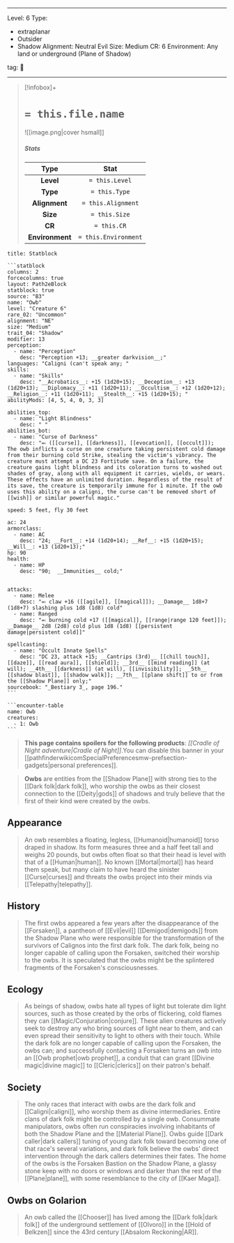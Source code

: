 
---


Level: 6
Type:
- extraplanar
- Outsider
- Shadow
Alignment: Neutral Evil
Size: Medium
CR: 6
Environment: Any land or underground (Plane of Shadow)


tag: 👹

---

> [!infobox]+
> #  `= this.file.name`
> ![[image.png|cover hsmall]]
> ##### Stats
> Type | Stat |
> :---:|:---:|
> **Level** | `= this.Level` |
> **Type** | `= this.Type` |
> **Alignment** | `= this.Alignment` |
> **Size** | `= this.Size` |
> **CR** | `= this.CR` |
> **Environment** | `= this.Environment` |




````ad-info
title: Statblock

```statblock
columns: 2
forcecolumns: true
layout: Path2eBlock
statblock: true
source: "B3"
name: "Owb"
level: "Creature 6"
rare_02: "Uncommon"
alignment: "NE"
size: "Medium"
trait_04: "Shadow"
modifier: 13
perception:
  - name: "Perception"
    desc: "Perception +13; __greater darkvision__;"
languages: "Caligni (can't speak any; "
skills:
  - name: "Skills"
    desc: "__Acrobatics__: +15 (1d20+15); __Deception__: +13 (1d20+13); __Diplomacy__: +11 (1d20+11); __Occultism__: +12 (1d20+12); __Religion__: +11 (1d20+11); __Stealth__: +15 (1d20+15); "
abilityMods: [4, 5, 4, 0, 3, 3]

abilities_top:
  - name: "Light Blindness"
    desc: " "
abilities_bot:
  - name: "Curse of Darkness"
    desc: "⬻ ([[curse]], [[darkness]], [[evocation]], [[occult]]);  The owb inflicts a curse on one creature taking persistent cold damage from their burning cold Strike, stealing the victim's vibrancy. The creature must attempt a DC 23 Fortitude save. On a failure, the creature gains light blindness and its coloration turns to washed out shades of gray, along with all equipment it carries, wields, or wears. These effects have an unlimited duration. Regardless of the result of its save, the creature is temporarily immune for 1 minute. If the owb uses this ability on a caligni, the curse can't be removed short of [[wish]] or similar powerful magic."

speed: 5 feet, fly 30 feet

ac: 24
armorclass:
  - name: AC
    desc: "24; __Fort__: +14 (1d20+14); __Ref__: +15 (1d20+15); __Will__: +13 (1d20+13);"
hp: 90
health:
  - name: HP
    desc: "90;  __Immunities__ cold;"


attacks:
  - name: Melee
    desc: "⬻ claw +16 ([[agile]], [[magical]]); __Damage__ 1d8+7 (1d8+7) slashing plus 1d8 (1d8) cold"
  - name: Ranged
    desc: "⬻ burning cold +17 ([[magical]], [[range|range 120 feet]]); __Damage__ 2d8 (2d8) cold plus 1d8 (1d8) [[persistent damage|persistent cold]]"

spellcasting:
  - name: "Occult Innate Spells"
    desc: "DC 23, attack +15; __Cantrips (3rd)__ [[chill touch]], [[daze]], [[read aura]], [[shield]]; __3rd__ [[mind reading]] (at will); __4th__ [[darkness]] (at will), [[invisibility]]; __5th__ [[shadow blast]], [[shadow walk]]; __7th__ [[plane shift]] to or from the [[Shadow Plane]] only;"
sourcebook: "_Bestiary 3_, page 196."
```

```encounter-table
name: Owb
creatures:
  - 1: Owb
```

````



> **This page contains spoilers for the following products**: *[[Cradle of Night adventure|Cradle of Night]]*.You can disable this banner in your [[pathfinderwikicomSpecialPreferencesmw-prefsection-gadgets|personal preferences]].


> **Owbs** are entities from the [[Shadow Plane]] with strong ties to the [[Dark folk|dark folk]], who worship the owbs as their closest connection to the [[Deity|gods]] of shadows and truly believe that the first of their kind were created by the owbs.



## Appearance

> An owb resembles a floating, legless, [[Humanoid|humanoid]] torso draped in shadow. Its form measures three and a half feet tall and weighs 20 pounds, but owbs often float so that their head is level with that of a [[Human|human]]. No known [[Mortal|mortal]] has heard them speak, but many claim to have heard the sinister [[Curse|curses]] and threats the owbs project into their minds via [[Telepathy|telepathy]].


## History

> The first owbs appeared a few years after the disappearance of the [[Forsaken]], a pantheon of [[Evil|evil]] [[Demigod|demigods]] from the Shadow Plane who were responsible for the transformation of the survivors of Calignos into the first dark folk. The dark folk, being no longer capable of calling upon the Forsaken, switched their worship to the owbs. It is speculated that the owbs might be the splintered fragments of the Forsaken's consciousnesses.


## Ecology

> As beings of shadow, owbs hate all types of light but tolerate dim light sources, such as those created by the orbs of flickering, cold flames they can [[Magic/Conjuration|conjure]]. These alien creatures actively seek to destroy any who bring sources of light near to them, and can even spread their sensitivity to light to others with their touch.
> While the dark folk are no longer capable of calling upon the Forsaken, the owbs can; and successfully contacting a Forsaken turns an owb into an [[Owb prophet|owb prophet]], a conduit that can grant [[Divine magic|divine magic]] to [[Cleric|clerics]] on their patron's behalf.


## Society

> The only races that interact with owbs are the dark folk and [[Caligni|caligni]], who worship them as divine intermediaries. Entire clans of dark folk might be controlled by a single owb. Consummate manipulators, owbs often run conspiracies involving inhabitants of both the Shadow Plane and the [[Material Plane]]. Owbs guide [[Dark caller|dark callers]] tuning of young dark folk toward becoming one of that race's several variations, and dark folk believe the owbs' direct intervention through the dark callers determines their fates.
> The home of the owbs is the Forsaken Bastion on the Shadow Plane, a glassy stone keep with no doors or windows and darker than the rest of the [[Plane|plane]], with some resemblance to the city of [[Kaer Maga]].


## Owbs on Golarion

> An owb called the [[Chooser]] has lived among the [[Dark folk|dark folk]] of the underground settlement of [[Olvoro]] in the [[Hold of Belkzen]] since the 43rd century [[Absalom Reckoning|AR]].










